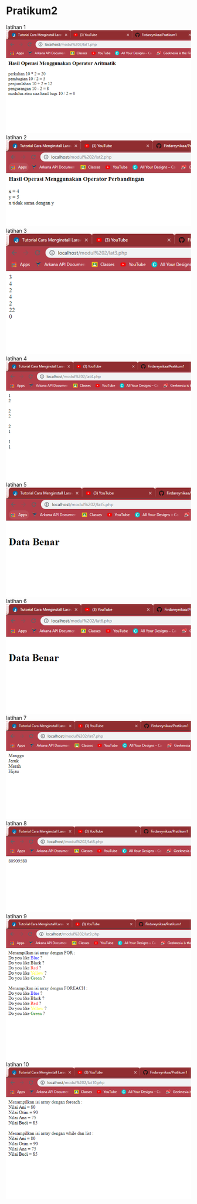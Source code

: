 # Pratikum2
latihan 1
![alt text](https://github.com/Firdareynikaa/Pratikum2/blob/master/lat1.PNG?raw=true)
latihan 2
![alt text](https://github.com/Firdareynikaa/Pratikum2/blob/master/lat2.PNG?raw=true)
latihan 3
![alt text](https://github.com/Firdareynikaa/Pratikum2/blob/master/lat3.PNG?raw=true)
latihan 4
![alt text](https://github.com/Firdareynikaa/Pratikum2/blob/master/lat4.PNG?raw=true)
latihan 5
![alt text](https://github.com/Firdareynikaa/Pratikum2/blob/master/lat5.PNG?raw=true)
latihan 6
![alt text](https://github.com/Firdareynikaa/Pratikum2/blob/master/lat6.PNG?raw=true)
latihan 7
![alt text](https://github.com/Firdareynikaa/Pratikum2/blob/master/lat7.PNG?raw=true)
latihan 8
![alt text](https://github.com/Firdareynikaa/Pratikum2/blob/master/lat8.PNG?raw=true)
latihan 9
![alt text](https://github.com/Firdareynikaa/Pratikum2/blob/master/lat9.PNG?raw=true)
latihan 10
![alt text](https://github.com/Firdareynikaa/Pratikum2/blob/master/lat10.PNG?raw=true)
